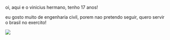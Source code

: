 oi, aqui e o vinicius hermano, tenho 17 anos!

eu gosto muito de engenharia civil, porem nao pretendo seguir, quero servir o brasil no exercito!

![](https://i0.wp.com/meupeixao.com.br/wp-content/uploads/2022/03/97809-970x600-1.jpeg?w=970&ssl=1)
